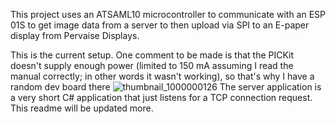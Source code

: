 This project uses an ATSAML10 microcontroller to communicate with an ESP 01S to get image data from a server to then upload via SPI to an E-paper display from Pervaise Displays.  

This is the current setup.  One comment to be made is that the PICKit doesn't supply enough power (limited to 150 mA assuming I read the manual correctly; in other words it wasn't working), so that's why I have a random dev board there
![thumbnail_1000000126](https://github.com/user-attachments/assets/1de35a19-0d15-4cdd-99b9-565199b78156)
The server application is a very short C# application that just listens for a TCP connection request.  
This readme will be updated more.
